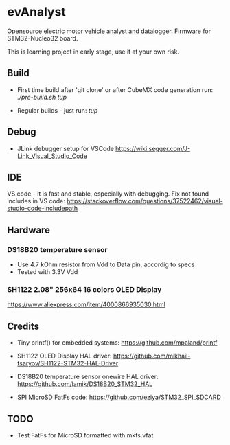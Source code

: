 # evAnalyst
Opensource electric motor vehicle analyst and datalogger.
Firmware for STM32-Nucleo32 board.

This is learning project in early stage, use it at your own risk.


## Build
* First time build after 'git clone' or after CubeMX code generation run:
_./pre-build.sh_
_tup_

* Regular builds - just run:
_tup_


## Debug
* JLink debugger setup for VSCode https://wiki.segger.com/J-Link_Visual_Studio_Code


## IDE
VS code - it is fast and stable, especially with debugging.
Fix not found includes in VS code:
https://stackoverflow.com/questions/37522462/visual-studio-code-includepath


## Hardware
### DS18B20 temperature sensor
* Use 4.7 kOhm resistor from Vdd to Data pin, accordig to specs
* Tested with 3.3V Vdd

### SH1122 2.08" 256x64 16 colors OLED Display
https://www.aliexpress.com/item/4000866935030.html


## Credits
* Tiny printf() for embedded systems:
https://github.com/mpaland/printf

* SH1122 OLED Display HAL driver:
https://github.com/mikhail-tsaryov/SH1122-STM32-HAL-Driver

* DS18B20 temperature sensor onewire HAL driver:
https://github.com/lamik/DS18B20_STM32_HAL

* SPI MicroSD FatFs code:
https://github.com/eziya/STM32_SPI_SDCARD


## TODO
* Test FatFs for MicroSD formatted with mkfs.vfat
